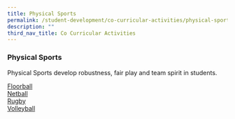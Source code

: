 ```yaml
---
title: Physical Sports
permalink: /student-development/co-curricular-activities/physical-sports/
description: ""
third_nav_title: Co Curricular Activities
---
```

### Physical Sports
Physical Sports develop robustness, fair play and team spirit in students.

<a target="_blank" href="/files/CCA2023/floorb_info.jpg">Floorball</a><br>
<a target="_blank" href="/files/CCA2023/">Netball</a><br>
<a target="_blank" href="/files/CCA2023/">Rugby</a><br>
<a target="_blank" href="/files/CCA2023/vb_info.png">Volleyball</a><br>